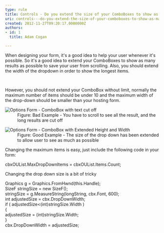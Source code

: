 ```yaml
---
type: rule
title: Controls - Do you extend the size of your ComboBoxes to show as many results as possible? (Windows Forms Only)
uri: controls---do-you-extend-the-size-of-your-comboboxes-to-show-as-many-results-as-possible-windows-forms-only
created: 2012-11-27T09:20:17.0000000Z
authors:
- id: 1
  title: Adam Cogan

---
```




<span class='intro'> <p>​​When designing your form, it's a good idea to help your user whenever it's possible. So it's a good idea to extend your ComboBoxes to show as many results as possible to save your user from scrolling. Also, you should extend the width of the dropdown in order to show the longest items.<br></p> </span>

​
<div>However, you should not extend your ComboBox without limit, normally the maximum number of items should be under 10 and the maximum width of the drop-down should be smaller than your hosting form.</div><dl class="badImage"><dt>
      <img alt="Options Form - ComboBox with text cut off" src="http&#58;//www.ssw.com.au/ssw/Standards/Rules/Images/ComboBox-Size-1.jpg" />
   </dt><dd>Figure&#58; Bad Example - You have to scroll to see all the result, and the long results are cut off</dd></dl><dl class="goodImage"><dt>
      <img alt="Options Form - ComboBox with Extended Height and Width" src="http&#58;//www.ssw.com.au/ssw/Standards/Rules/Images/ComboBox-Size-2.jpg" />
   </dt><dd>Figure&#58; Good Example - The size of the drop down has been extended to allow user to see as much as possible</dd></dl><div>Changing the maximum items is easy, just include the following code in your form&#58;</div><dl class="code"><dt><p>cbxOUList.MaxDropDownItems = cbxOUList.Items.Count;​<br></p>
   </dt></dl><div>Changing the drop down size is a bit of tricky</div><dl class="code"><dt><p>Graphics g = Graphics.FromHwnd(this.Handle);<br> SizeF stringSize = new SizeF();<br> stringSize = g.MeasureString(longString, cbx.Font, 600);<br> int adjustedSize = cbx.DropDownWidth;<br> if ( adjustedSize&lt;(int)stringSize.Width )<br> &#123;<br> adjustedSize = (int)stringSize.Width;<br> &#125;<br> cbx.DropDownWidth = adjustedSize;​<br></p></dt></dl>


